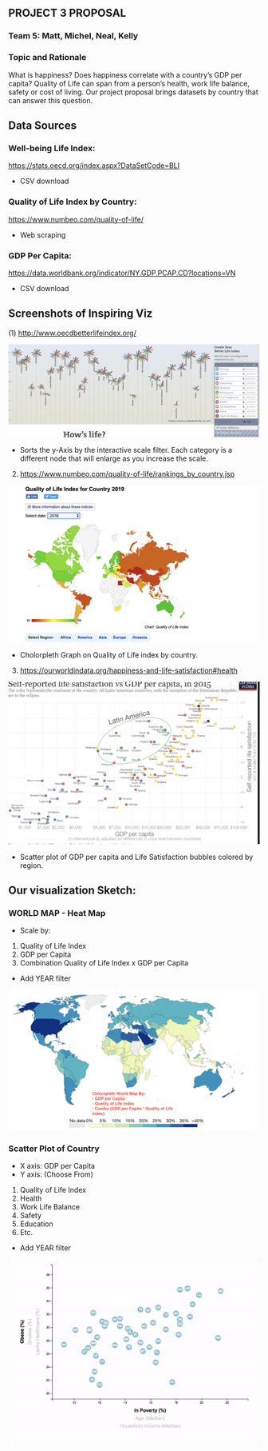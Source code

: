 ## PROJECT 3 PROPOSAL 

### Team 5: Matt, Michel, Neal, Kelly

### Topic and Rationale

What is happiness? Does happiness correlate with a country’s GDP per capita? Quality of Life can span from a person’s health, work life balance, safety or cost of living. Our project proposal brings datasets by country that can answer this question. 

## Data Sources

### Well-being Life Index:
https://stats.oecd.org/index.aspx?DataSetCode=BLI

* CSV download

### Quality of Life Index by Country:
https://www.numbeo.com/quality-of-life/ 

* Web scraping

### GDP Per Capita:
https://data.worldbank.org/indicator/NY.GDP.PCAP.CD?locations=VN

* CSV download


## Screenshots of Inspiring Viz

(1) http://www.oecdbetterlifeindex.org/

![betterlifeindex](Images/betterlifeindex.png)

* Sorts the y-Axis by the interactive scale filter. Each category is a different node that will enlarge as you increase the scale.

2) https://www.numbeo.com/quality-of-life/rankings_by_country.jsp

![qualityoflifeindex](Images/qualityoflifeindex.png)

* Cholorpleth Graph on Quality of Life index by country.


3) https://ourworldindata.org/happiness-and-life-satisfaction#health

![gdpscatterplot](Images/gdpscatterplot.png)

* Scatter plot of GDP per capita and Life Satisfaction bubbles colored by region.



## Our visualization Sketch:

### WORLD MAP - Heat Map

* Scale by:
<ol>
  <li>Quality of Life Index</li>
  <li>GDP per Capita</li>
  <li>Combination Quality of Life Index x GDP per Capita</li>
 </ol>
 
 * Add YEAR filter

![countrycholorpleth.png](Images/countrycholorpleth_v2.png)


### Scatter Plot of Country

* X axis: GDP per Capita
* Y axis: (Choose From)
<ol>
  <li>Quality of Life Index</li>
<li>Health</li>
<li>Work Life Balance</li>
<li>Safety</li>
<li>Education</li>
<li>Etc.</li>
  </ol>

* Add YEAR filter

![7-animated-scatter](Images/7-animated-scatter.gif)



